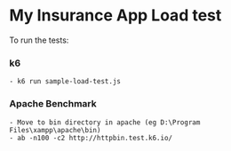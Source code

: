 # My Insurance App Load test

To run the tests:

### k6
    - k6 run sample-load-test.js

### Apache Benchmark
    - Move to bin directory in apache (eg D:\Program Files\xampp\apache\bin)
    - ab -n100 -c2 http://httpbin.test.k6.io/
